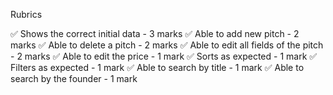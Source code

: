 Rubrics

✅ Shows the correct initial data - 3 marks 
✅ Able to add new pitch - 2 marks
✅ Able to delete a pitch - 2 marks
✅ Able to edit all fields of the pitch - 2 marks
✅ Able to edit the price - 1 mark
✅ Sorts as expected - 1 mark
✅ Filters as expected - 1 mark
✅ Able to search by title - 1 mark
✅ Able to search by the founder - 1 mark

